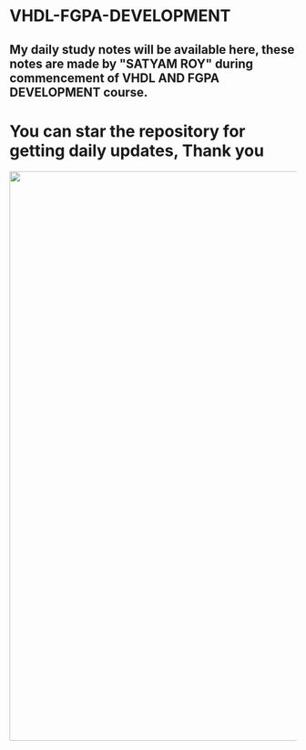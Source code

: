 # VHDL-FGPA-DEVELOPMENT
<h2>My daily study notes will be available here, these notes are made by "SATYAM ROY"  during commencement of VHDL AND FGPA DEVELOPMENT course. <h2>
<h1>You can star the repository for getting daily updates, Thank you </h1>
<img src="https://cdn.sparkfun.com/assets/6/0/4/8/1/51c9c1f8ce395fda22000000.png" width="1000"/>
